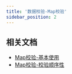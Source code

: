 ```yaml
---
title: '数据校验-Map校验'
sidebar_position: 2
---
```


## 相关文档

- [Map校验-基本使用](output/goframe-v2.3-md/核心组件-重点/数据校验/数据校验-参数类型/数据校验-Map校验/Map校验-基本使用)
- [Map校验-校验顺序性](output/goframe-v2.3-md/核心组件-重点/数据校验/数据校验-参数类型/数据校验-Map校验/Map校验-校验顺序性)